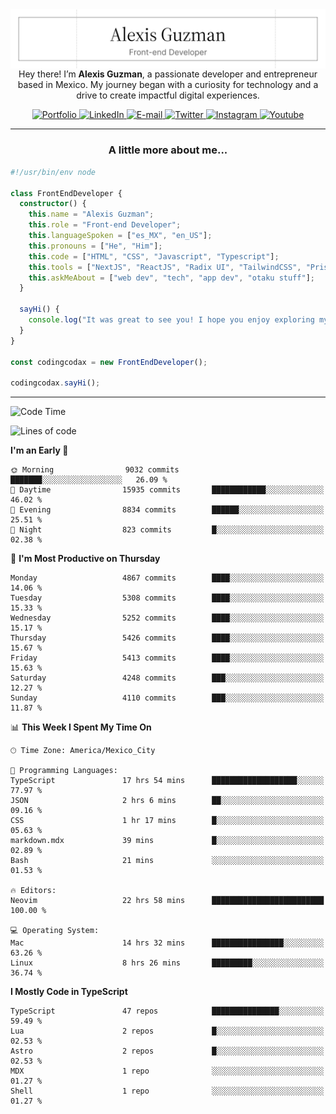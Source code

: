 <img align='right' src="./Banner.png" width="" />
<p align='center'>Hey there! I’m <strong>Alexis Guzman</strong>, a passionate developer and entrepreneur based in Mexico. My journey began with a curiosity for technology and a drive to create impactful digital experiences.</p>

<div align='center'>
  <a href='https://www.codingcodax.dev' target='_blank'>
    <img alt='Portfolio' src='https://img.shields.io/badge/Portfolio-black?logo=vercel&style=flat-square'>
  </a>
  <a href='https://linkedin.com/in/codingcodax' target='_blank'>
    <img alt='LinkedIn' src='https://img.shields.io/badge/LinkedIn-black?logo=LinkedIn&style=flat-square'>
  </a>
  <a href='mailto:hello@codingcodax.com' target='_blank'>
    <img alt='E-mail' src='https://img.shields.io/badge/Email-black?logo=Gmail&style=flat-square'>
  </a>
  <a href='https://x.com/codingcodax' target='_blank'>
    <img alt='Twitter' src='https://img.shields.io/badge/X-black?logo=X&style=flat-square'>
  </a>
  <a href='https://www.instagram.com/codingcodax' target='_blank'>
    <img alt='Instagram' src='https://img.shields.io/badge/Instagram-black?logo=Instagram&style=flat-square'>
  </a>
  <a href='https://www.youtube.com/@codingcodax' target='_blank'>
    <img alt='Youtube' src='https://img.shields.io/badge/YouTube-black?logo=Youtube&style=flat-square'>
  </a>
</div>


---

<h3 align='center'>A little more about me...</h3>

```typescript
#!/usr/bin/env node

class FrontEndDeveloper {
  constructor() {
    this.name = "Alexis Guzman";
    this.role = "Front-end Developer";
    this.languageSpoken = ["es_MX", "en_US"];
    this.pronouns = ["He", "Him"];
    this.code = ["HTML", "CSS", "Javascript", "Typescript"];
    this.tools = ["NextJS", "ReactJS", "Radix UI", "TailwindCSS", "Prisma", "Shadcn UI"];
    this.askMeAbout = ["web dev", "tech", "app dev", "otaku stuff"];
  }

  sayHi() {
    console.log("It was great to see you! I hope you enjoy exploring my work.");
  }
}

const codingcodax = new FrontEndDeveloper();

codingcodax.sayHi();
```

---

<!--START_SECTION:waka-->
![Code Time](http://img.shields.io/badge/Code%20Time-3%2C383%20hrs%209%20mins-blue)

![Lines of code](https://img.shields.io/badge/From%20Hello%20World%20I%27ve%20Written-9.5%20million%20lines%20of%20code-blue)

**I'm an Early 🐤** 

```text
🌞 Morning                9032 commits        ███████░░░░░░░░░░░░░░░░░░   26.09 % 
🌆 Daytime                15935 commits       ████████████░░░░░░░░░░░░░   46.02 % 
🌃 Evening                8834 commits        ██████░░░░░░░░░░░░░░░░░░░   25.51 % 
🌙 Night                  823 commits         █░░░░░░░░░░░░░░░░░░░░░░░░   02.38 % 
```
📅 **I'm Most Productive on Thursday** 

```text
Monday                   4867 commits        ████░░░░░░░░░░░░░░░░░░░░░   14.06 % 
Tuesday                  5308 commits        ████░░░░░░░░░░░░░░░░░░░░░   15.33 % 
Wednesday                5252 commits        ████░░░░░░░░░░░░░░░░░░░░░   15.17 % 
Thursday                 5426 commits        ████░░░░░░░░░░░░░░░░░░░░░   15.67 % 
Friday                   5413 commits        ████░░░░░░░░░░░░░░░░░░░░░   15.63 % 
Saturday                 4248 commits        ███░░░░░░░░░░░░░░░░░░░░░░   12.27 % 
Sunday                   4110 commits        ███░░░░░░░░░░░░░░░░░░░░░░   11.87 % 
```


📊 **This Week I Spent My Time On** 

```text
🕑︎ Time Zone: America/Mexico_City

💬 Programming Languages: 
TypeScript               17 hrs 54 mins      ███████████████████░░░░░░   77.97 % 
JSON                     2 hrs 6 mins        ██░░░░░░░░░░░░░░░░░░░░░░░   09.16 % 
CSS                      1 hr 17 mins        █░░░░░░░░░░░░░░░░░░░░░░░░   05.63 % 
markdown.mdx             39 mins             █░░░░░░░░░░░░░░░░░░░░░░░░   02.89 % 
Bash                     21 mins             ░░░░░░░░░░░░░░░░░░░░░░░░░   01.53 % 

🔥 Editors: 
Neovim                   22 hrs 58 mins      █████████████████████████   100.00 % 

💻 Operating System: 
Mac                      14 hrs 32 mins      ████████████████░░░░░░░░░   63.26 % 
Linux                    8 hrs 26 mins       █████████░░░░░░░░░░░░░░░░   36.74 % 
```

**I Mostly Code in TypeScript** 

```text
TypeScript               47 repos            ███████████████░░░░░░░░░░   59.49 % 
Lua                      2 repos             █░░░░░░░░░░░░░░░░░░░░░░░░   02.53 % 
Astro                    2 repos             █░░░░░░░░░░░░░░░░░░░░░░░░   02.53 % 
MDX                      1 repo              ░░░░░░░░░░░░░░░░░░░░░░░░░   01.27 % 
Shell                    1 repo              ░░░░░░░░░░░░░░░░░░░░░░░░░   01.27 % 
```




<!--END_SECTION:waka-->
